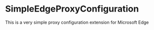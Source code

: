 # SimpleEdgeProxyConfiguration
This is a very simple proxy configuration extension for Microsoft Edge
